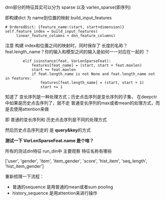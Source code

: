 dnn部分的特征其实可以分为 sparse 以及 varlen_sparse(即序列)



即构建dict 为 name到位置的映射  build_input_features 

```
# OrderedDict: {feature_name:(start, start+dimension)} 
self.feature_index = build_input_features(
     linear_feature_columns + dnn_feature_columns)
```



注意 构建 index和位置之间的映射时，同时保存了 长度的名称？ feat.length_name？你的输入和模型之间的输入是如何一一对应在一起的  ？ 

```
        elif isinstance(feat, VarLenSparseFeat):
            features[feat_name] = (start, start + feat.maxlen)
            start += feat.maxlen
            if feat.length_name is not None and feat.length_name not in features:
                features[feat.length_name] = (start, start + 1)
                start += 1
```



知道了 变长序列是一种处理方式；历史点击序列是变长序列的子集， 在deepctr中如果是历史点击序列了，就不走 普通变长序列的max或者mean的处理方式，而是去使用attention来做 

即 普通的变长序列和 历史点击序列是不同的处理方式 

然后历史点击序列走的 是 **query&key**的方式



**测试一下 VarLenSparseFeat.name 是个啥？** 

所有的测试din特征 run_din中  主要观察 特征名称有哪些 

['user', 'gender', 'item', 'item_gender', 'score', 'hist_item', 'seq_length', 'hist_item_gender'] 



重新梳理一下流程： 

- 普通的sequence 是用普通的mean或者sum pooling 
- history_sequence 是用attention来进行操作